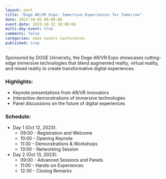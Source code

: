 ```yaml
---
layout: post
title: "Doge AR/VR Expo: Immersive Experiences for Tomorrow"
date: 2023-10-05 09:00:00
event-date: 2023-10-12 10:00:00
multi-day-event: true
comments: false
categories: news events conferences
published: true
---
```

Sponsored by DOGE University, the Doge AR/VR Expo showcases cutting-edge immersive technologies that blend augmented reality, virtual reality, and mixed reality to create transformative digital experiences.

### Highlights:
- Keynote presentations from AR/VR innovators
- Interactive demonstrations of immersive technologies
- Panel discussions on the future of digital experiences

### Schedule:
- Day 1 (Oct 12, 2023):
  - 09:00 - Registration and Welcome
  - 10:00 - Opening Keynote
  - 11:30 - Demonstrations & Workshops
  - 13:00 - Networking Session
- Day 2 (Oct 13, 2023):
  - 09:00 - Advanced Sessions and Panels
  - 11:00 - Hands-on Experiences
  - 12:30 - Closing Remarks 